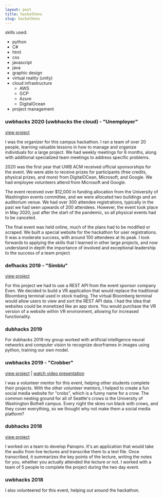 ```yaml
---
layout: post
title: hackathons
slug: hackathons
---
```


skills used:
- python
- C#
- html
- css
- javascript
- java
- graphic design
- virtual reality (unity)
- cloud infrastructure
  - AWS
  - GCP
  - Azure
  - DigitalOcean
- project management

### uwbhacks 2020 (uwbhacks the cloud) - "Unemployer"
[view project](https://devpost.com/software/unemployer)

I was the organizer for this campus hackathon. I ran a team of over 20 people, learning valuable lessons in how to manage and organize individuals for a large project. We had weekly meetings for 6 months, along with additional specialized team meetings to address specific problems. 

2020 was the first year that UWB ACM received official sponsorships for the event. We were able to receive prizes for participants (free credits, physical prizes, and more) from DigitalOCean, Microsoft, and Google. We had employee volunteers attend from Microsoft and Google.

The event received over $12,000 in funding allocation from the University of Washington events committee, and we were allocated two buildings and an auditorium venue. We had over 300 attendee registrations, typically in the past we had seen upwards of 200 attendees. However, the event took place in May 2020, just after the start of the pandemic, so all physical events had to be canceled. 

The final event was held online, much of the plans had to be modified or scraped. We built a special website for the hackathon for user registrations. It was a moderate success, with around 100 attendees at its peak. I look forwards to applying the skills that I learned in other large projects, and now understand in depth the importance of involved and exceptional leadership to the success of a team project.

### defhacks 2019 - "Simblu"
[view project](https://devpost.com/software/simblu)

For this project we had to use a REST API from the event sponsor company Even. We decided to build a VR application that would replace the traditional Bloomberg terminal used in stock trading. The virtual Bloomberg terminal would allow users to view and sort the REST API data. I had the idea that websites could be monetized like an app store. You would purchase the VR version of a website within VR environment, allowing for increased functionality.

### dubhacks 2019
For dubhacks 2019 my group worked with artificial intelligence neural networks and computer vision to recognize doorframes in images using python, training our own model. 

### uwbhacks 2019 - "Crobber"
[view project](https://github.com/Chris-Johnston/CROBBER) | [watch video presentation](https://youtu.be/9xEMs7dKtNo)

I was a volunteer mentor for this event, helping other students complete their projects. With the other volunteer mentors, I helped to create a fun social media website for "crobs", which is a funny name for a crow. The common nesting ground for all of Seattle's crows is the University of Washington Bothell campus. Every night the skies run black with crows, and they cover everything, so we thought why not make them a social media platform?

### dubhacks 2018
[view project](https://github.com/mkhsu/PanoPro-Transcriber)

I worked on a team to develop Panopro. It's an application that would take the audio from live lectures and transcribe them to a text file. Once transcribed, it summarizes the key points of the lecture, writing the notes for you, whether you actually attended the lecture or not. I worked with a team of 5 people to complete the project during the two day event.

### uwbhacks 2018
I also volunteered for this event, helping out around the hackathon.